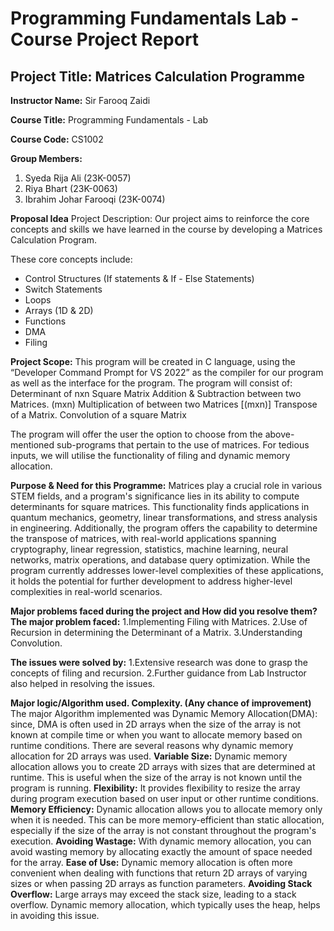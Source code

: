 #                                                      Programming Fundamentals Lab - Course Project Report

 ## **Project Title:** Matrices Calculation Programme
 
**Instructor Name:** Sir Farooq Zaidi

**Course Title:** Programming Fundamentals - Lab

**Course Code:** CS1002

**Group Members:**

1. Syeda Rija Ali (23K-0057)
2. Riya Bhart (23K-0063)
3. Ibrahim Johar Farooqi (23K-0074)

 
**Proposal Idea**
Project Description: 
Our project aims to reinforce the core concepts and skills we have learned in the course by developing a Matrices Calculation Program. 

These core concepts include:
* Control Structures (If statements & If - Else Statements)
* Switch Statements
* Loops
* Arrays (1D & 2D)
* Functions
* DMA
* Filing 

**Project Scope:** 
This program will be created in C language, using the “Developer Command Prompt for VS 2022” as the compiler for our program as well as the interface for the program. The program will consist of:
Determinant of nxn Square Matrix
Addition & Subtraction between two Matrices. (mxn)
Multiplication of between two Matrices [(mxn)]
Transpose of a Matrix. 
Convolution of a square Matrix

The program will offer the user the option to choose from the above-mentioned sub-programs that pertain to the use of matrices. For tedious inputs, we will utilise the functionality of filing and dynamic memory allocation. 

**Purpose & Need for this Programme:**
Matrices play a crucial role in various STEM fields, and a program's significance lies in its ability 
to compute determinants for square matrices. This functionality finds applications in quantum mechanics, geometry, linear transformations, 
and stress analysis in engineering. Additionally, the program offers the capability to determine the transpose of matrices, with real-world applications spanning cryptography, linear regression, 
statistics, machine learning, neural networks, matrix operations, and database query optimization. 
While the program currently addresses lower-level complexities of these applications, it holds the potential for further development to address higher-level complexities in real-world scenarios.


**Major problems faced during the project and How did you resolve them?**
**The major problem faced:**
1.Implementing Filing with Matrices.
2.Use of Recursion in determining the Determinant of a Matrix.
3.Understanding Convolution.

**The issues were solved by:**
1.Extensive research was done to grasp the concepts of filing and recursion.
2.Further guidance from Lab Instructor also helped in resolving the issues.

**Major logic/Algorithm used. Complexity. (Any chance of improvement)**
The major Algorithm implemented was Dynamic Memory Allocation(DMA): 
since,
DMA is often used in 2D arrays when the size of the array is not known at compile time or when you want to allocate memory based on runtime conditions. There are several reasons why dynamic memory allocation for 2D arrays was used.
**Variable Size:**
Dynamic memory allocation allows you to create 2D arrays with sizes that are determined at runtime. This is useful when the size of the array is not known until the program is running.
**Flexibility:**
It provides flexibility to resize the array during program execution based on user input or other runtime conditions.
**Memory Efficiency:**
Dynamic allocation allows you to allocate memory only when it is needed. This can be more memory-efficient than static allocation, especially if the size of the array is not constant throughout the program's execution.
**Avoiding Wastage:**
With dynamic memory allocation, you can avoid wasting memory by allocating exactly the amount of space needed for the array.
**Ease of Use:**
Dynamic memory allocation is often more convenient when dealing with functions that return 2D arrays of varying sizes or when passing 2D arrays as function parameters.
**Avoiding Stack Overflow:**
Large arrays may exceed the stack size, leading to a stack overflow. Dynamic memory allocation, which typically uses the heap, helps in avoiding this issue.

